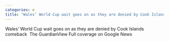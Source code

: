 ```yaml
---
categories: e
title: "Wales’ World Cup wait goes on as they are denied by Cook Islands comeback  The Guardian"
---
```

Wales’ World Cup wait goes on as they are denied by Cook Islands comeback&nbsp;&nbsp;The GuardianView Full coverage on Google News